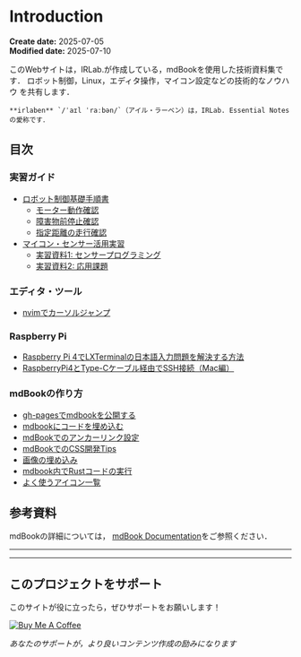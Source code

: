 # Introduction

<div class="meta-info">

**Create date:** 2025-07-05  
**Modified date:** 2025-07-10

</div>

このWebサイトは，IRLab.が作成している，mdBookを使用した技術資料集です．
ロボット制御，Linux，エディタ操作，マイコン設定などの技術的なノウハウ
を共有します．


```admonish memo
**irlaben** `/ˈaɪl ˈraːbən/`（アイル・ラーベン）は，IRLab. Essential Notesの愛称です．
```

## 目次

### 実習ガイド
- [ロボット制御基礎手順書](robot_basis/README.md)
  - [モーター動作確認](robot_basis/robot_basis_250710.md)
  - [障害物前停止確認](robot_basis/robot_basis_250717.md)
  - [指定距離の走行確認](robot_basis/robot_basis_250723.md)
- [マイコン・センサー活用実習](teaching_advanced/README.md)
  - [実習資料1: センサープログラミング](teaching_advanced/lesson1.md)
  - [実習資料2: 応用課題](teaching_advanced/lesson2.md)

### エディタ・ツール
- [nvimでカーソルジャンプ](nvim_cursor_jump.md)

### Raspberry Pi
- [Raspberry Pi 4でLXTerminalの日本語入力問題を解決する方法](raspberrypi_japanese_input_fix.md)
- [RaspberryPi4とType-Cケーブル経由でSSH接続（Mac編）](raspberrypi4_connect_via_ssh_mac.md)

### mdBookの作り方
- [gh-pagesでmdbookを公開する](how_to_deploy_from_gh-pages.md)
- [mdbookにコードを埋め込む](how_to_embed_code_from_files.md)
- [mdBookでのアンカーリンク設定](anchor_links_in_mdbook.md)
- [mdBookでのCSS開発Tips](css_tips_for_mdbook.md)
- [画像の埋め込み](how_to_embed_imagefile.md)
- [mdbook内でRustコードの実行](how_to_use_playground.md)
- [よく使うアイコン一覧](icon.md)

## 参考資料

mdBookの詳細については，
[mdBook Documentation](https://rust-lang.github.io/mdBook/)をご参照ください．

---
---

## このプロジェクトをサポート

このサイトが役に立ったら，ぜひサポートをお願いします！

[![Buy Me A Coffee](https://img.shields.io/badge/Buy%20Me%20A%20Coffee-ffdd00?style=for-the-badge&logo=buy-me-a-coffee&logoColor=black)](https://coff.ee/xnwmgvh7ryk)

*あなたのサポートが，より良いコンテンツ作成の励みになります*


